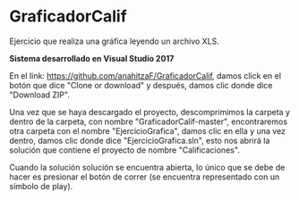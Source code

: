 # GraficadorCalif
Ejercicio que realiza una gráfica leyendo un archivo XLS.

**Sistema desarrollado en Visual Studio 2017**

En el link: https://github.com/anahitzaF/GraficadorCalif, damos click en el botón que dice "Clone or download" y después, damos clic donde dice "Download ZIP".

Una vez que se haya descargado el proyecto, descomprimimos la carpeta y dentro de la carpeta, con nombre "GraficadorCalif-master", encontraremos otra carpeta con el nombre "EjercicioGrafica", damos clic en ella y una vez dentro, damos clic donde dice "EjercicioGrafica.sln", esto nos abrirá la solución que contiene el proyecto de nombre "Calificaciones".

Cuando la solución solución se encuentra abierta, lo único que se debe de hacer es presionar el botón de correr (se encuentra representado con un símbolo de play).

